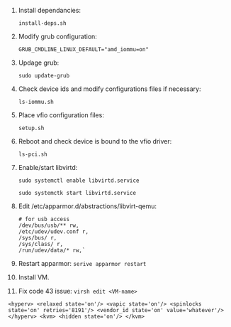 1. Install dependancies: 

    `install-deps.sh`

2. Modify grub configuration:
    ````
    GRUB_CMDLINE_LINUX_DEFAULT="amd_iommu=on"
    ````

3. Updage grub:

    `sudo update-grub`

4. Check device ids and modify configurations files if necessary:

    `ls-iommu.sh`

5. Place vfio configuration files:

    `setup.sh`

6. Reboot and check device is bound to the vfio driver:

    `ls-pci.sh`

7. Enable/start libvirtd:

    `sudo systemctl enable libvirtd.service`  

    `sudo systemctk start libvirtd.service`  

8. Edit /etc/apparmor.d/abstractions/libvirt-qemu:
    ````
    # for usb access
    /dev/bus/usb/** rw,
    /etc/udev/udev.conf r,
    /sys/bus/ r,
    /sys/class/ r,
    /run/udev/data/* rw,`
    ````

9. Restart apparmor: 
`serive apparmor restart`

10. Install VM.

11. Fix code 43 issue: 
`virsh edit <VM-name>`

`<hyperv>
   <relaxed state='on'/>
   <vapic state='on'/>
   <spinlocks state='on' retries='8191'/>
   <vendor_id state='on' value='whatever'/>
 </hyperv>
 <kvm>
   <hidden state='on'/>
 </kvm>` 
